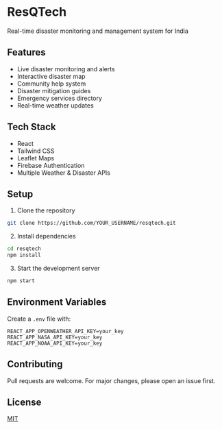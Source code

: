 # ResQTech

Real-time disaster monitoring and management system for India

## Features

- Live disaster monitoring and alerts
- Interactive disaster map
- Community help system
- Disaster mitigation guides
- Emergency services directory
- Real-time weather updates

## Tech Stack

- React
- Tailwind CSS
- Leaflet Maps
- Firebase Authentication
- Multiple Weather & Disaster APIs

## Setup

1. Clone the repository
```bash
git clone https://github.com/YOUR_USERNAME/resqtech.git
```

2. Install dependencies
```bash
cd resqtech
npm install
```

3. Start the development server
```bash
npm start
```

## Environment Variables

Create a `.env` file with:
```
REACT_APP_OPENWEATHER_API_KEY=your_key
REACT_APP_NASA_API_KEY=your_key
REACT_APP_NOAA_API_KEY=your_key
```

## Contributing

Pull requests are welcome. For major changes, please open an issue first.

## License

[MIT](https://choosealicense.com/licenses/mit/)

